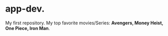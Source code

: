 # app-dev.
My first repository.
My top favorite movies/Series:  **Avengers, Money Heist, One Piece, Iron Man**.	
